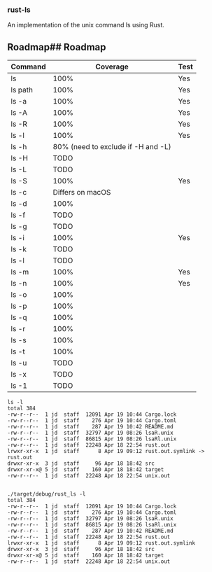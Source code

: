 ### rust-ls
An implementation of the unix command ls using Rust.

## Roadmap## Roadmap
| Command   | Coverage                             | Test |
|-----------|--------------------------------------|------|
| ls        | 100%                                 | Yes  |
| ls path   | 100%                                 | Yes  |
| ls -a     | 100%                                 | Yes  |
| ls -A     | 100%                                 | Yes  |
| ls -R     | 100%                                 | Yes  |
| ls -l     | 100%                                 | Yes  |
| ls -h     | 80% (need to exclude if -H and -L)  |      |
| ls -H     | TODO                                 |      |
| ls -L     | TODO                                 |      |
| ls -S     | 100%                                 | Yes  |
| ls -c     | Differs on macOS                     |      |
| ls -d     | 100%                                 |      |
| ls -f     | TODO                                 |      |
| ls -g     | TODO                                 |      |
| ls -i     | 100%                                 | Yes  |
| ls -k     | TODO                                 |      |
| ls -l     | TODO                                 |      |  <!-- Duplicate row, possibly needs correction or removal -->
| ls -m     | 100%                                 | Yes  |
| ls -n     | 100%                                 | Yes  |
| ls -o     | 100%                                 |      |
| ls -p     | 100%                                 |      |
| ls -q     | 100%                                 |      |
| ls -r     | 100%                                 |      |
| ls -s     | 100%                                 |      |
| ls -t     | 100%                                 |      |
| ls -u     | TODO                                 |      |
| ls -x     | TODO                                 |      |
| ls -1     | TODO                                 |      |
```
ls -l                                             
total 384
-rw-r--r--  1 jd  staff  12091 Apr 19 10:44 Cargo.lock
-rw-r--r--  1 jd  staff    276 Apr 19 10:44 Cargo.toml
-rw-r--r--  1 jd  staff    287 Apr 19 10:42 README.md
-rw-r--r--  1 jd  staff  32797 Apr 19 08:26 lsaR.unix
-rw-r--r--  1 jd  staff  86815 Apr 19 08:26 lsaRl.unix
-rw-r--r--  1 jd  staff  22248 Apr 18 22:54 rust.out
lrwxr-xr-x  1 jd  staff      8 Apr 19 09:12 rust.out.symlink -> rust.out
drwxr-xr-x  3 jd  staff     96 Apr 18 18:42 src
drwxr-xr-x@ 5 jd  staff    160 Apr 18 18:42 target
-rw-r--r--  1 jd  staff  22248 Apr 18 22:54 unix.out


./target/debug/rust_ls -l  
total 384
-rw-r--r--  1 jd  staff  12091 Apr 19 10:44 Cargo.lock
-rw-r--r--  1 jd  staff    276 Apr 19 10:44 Cargo.toml
-rw-r--r--  1 jd  staff  32797 Apr 19 08:26 lsaR.unix
-rw-r--r--  1 jd  staff  86815 Apr 19 08:26 lsaRl.unix
-rw-r--r--  1 jd  staff    287 Apr 19 10:42 README.md
-rw-r--r--  1 jd  staff  22248 Apr 18 22:54 rust.out
lrwxr-xr-x  1 jd  staff      8 Apr 19 09:12 rust.out.symlink
drwxr-xr-x  3 jd  staff     96 Apr 18 18:42 src
drwxr-xr-x@ 5 jd  staff    160 Apr 18 18:42 target
-rw-r--r--  1 jd  staff  22248 Apr 18 22:54 unix.out
```
